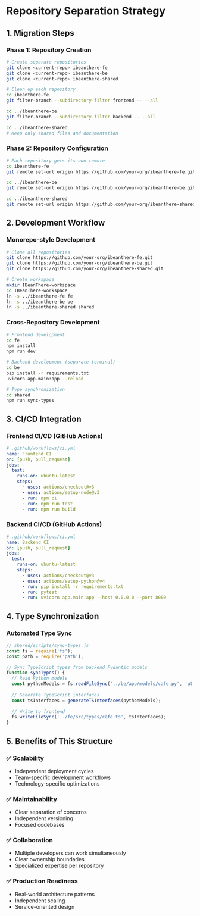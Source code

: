 # Repository Separation Strategy

## 1. Migration Steps

### Phase 1: Repository Creation
```bash
# Create separate repositories
git clone <current-repo> ibeanthere-fe
git clone <current-repo> ibeanthere-be
git clone <current-repo> ibeanthere-shared

# Clean up each repository
cd ibeanthere-fe
git filter-branch --subdirectory-filter frontend -- --all

cd ../ibeanthere-be
git filter-branch --subdirectory-filter backend -- --all

cd ../ibeanthere-shared
# Keep only shared files and documentation
```

### Phase 2: Repository Configuration
```bash
# Each repository gets its own remote
cd ibeanthere-fe
git remote set-url origin https://github.com/your-org/ibeanthere-fe.git

cd ../ibeanthere-be
git remote set-url origin https://github.com/your-org/ibeanthere-be.git

cd ../ibeanthere-shared
git remote set-url origin https://github.com/your-org/ibeanthere-shared.git
```

## 2. Development Workflow

### Monorepo-style Development
```bash
# Clone all repositories
git clone https://github.com/your-org/ibeanthere-fe.git
git clone https://github.com/your-org/ibeanthere-be.git
git clone https://github.com/your-org/ibeanthere-shared.git

# Create workspace
mkdir IBeanThere-workspace
cd IBeanThere-workspace
ln -s ../ibeanthere-fe fe
ln -s ../ibeanthere-be be
ln -s ../ibeanthere-shared shared
```

### Cross-Repository Development
```bash
# Frontend development
cd fe
npm install
npm run dev

# Backend development (separate terminal)
cd be
pip install -r requirements.txt
uvicorn app.main:app --reload

# Type synchronization
cd shared
npm run sync-types
```

## 3. CI/CD Integration

### Frontend CI/CD (GitHub Actions)
```yaml
# .github/workflows/ci.yml
name: Frontend CI
on: [push, pull_request]
jobs:
  test:
    runs-on: ubuntu-latest
    steps:
      - uses: actions/checkout@v3
      - uses: actions/setup-node@v3
      - run: npm ci
      - run: npm run test
      - run: npm run build
```

### Backend CI/CD (GitHub Actions)
```yaml
# .github/workflows/ci.yml
name: Backend CI
on: [push, pull_request]
jobs:
  test:
    runs-on: ubuntu-latest
    steps:
      - uses: actions/checkout@v3
      - uses: actions/setup-python@v4
      - run: pip install -r requirements.txt
      - run: pytest
      - run: uvicorn app.main:app --host 0.0.0.0 --port 8000
```

## 4. Type Synchronization

### Automated Type Sync
```javascript
// shared/scripts/sync-types.js
const fs = require('fs');
const path = require('path');

// Sync TypeScript types from backend Pydantic models
function syncTypes() {
  // Read Python models
  const pythonModels = fs.readFileSync('../be/app/models/cafe.py', 'utf8');
  
  // Generate TypeScript interfaces
  const tsInterfaces = generateTSInterfaces(pythonModels);
  
  // Write to frontend
  fs.writeFileSync('../fe/src/types/cafe.ts', tsInterfaces);
}
```

## 5. Benefits of This Structure

### ✅ **Scalability**
- Independent deployment cycles
- Team-specific development workflows
- Technology-specific optimizations

### ✅ **Maintainability**
- Clear separation of concerns
- Independent versioning
- Focused codebases

### ✅ **Collaboration**
- Multiple developers can work simultaneously
- Clear ownership boundaries
- Specialized expertise per repository

### ✅ **Production Readiness**
- Real-world architecture patterns
- Independent scaling
- Service-oriented design
